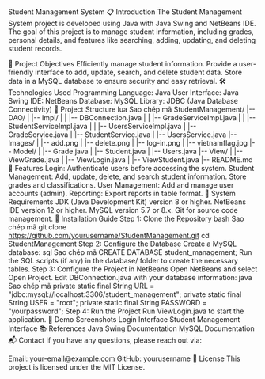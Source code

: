 Student Management System
📋 Introduction
The Student Management System project is developed using Java with Java Swing and NetBeans IDE. The goal of this project is to manage student information, including grades, personal details, and features like searching, adding, updating, and deleting student records.

🎯 Project Objectives
Efficiently manage student information.
Provide a user-friendly interface to add, update, search, and delete student data.
Store data in a MySQL database to ensure security and easy retrieval.
🛠️ Technologies Used
Programming Language: Java
User Interface: Java Swing
IDE: NetBeans
Database: MySQL
Library: JDBC (Java Database Connectivity)
📂 Project Structure
lua
Sao chép mã
StudentManagement/
|-- DAO/
|   |-- Impl/
|   |   |-- DBConnection.java
|   |   |-- GradeServiceImpl.java
|   |   |-- StudentServiceImpl.java
|   |   |-- UsersServiceImpl.java
|   |-- GradeService.java
|   |-- StudentService.java
|   |-- UsersService.java
|-- Images/
|   |-- add.png
|   |-- delete.png
|   |-- log-in.png
|   |-- vietnamflag.jpg
|-- Model/
|   |-- Grade.java
|   |-- Student.java
|   |-- Users.java
|-- View/
|   |-- ViewGrade.java
|   |-- ViewLogin.java
|   |-- ViewStudent.java
|-- README.md
📑 Features
Login: Authenticate users before accessing the system.
Student Management:
Add, update, delete, and search student information.
Store grades and classifications.
User Management:
Add and manage user accounts (admin).
Reporting: Export reports in table format.
🔧 System Requirements
JDK (Java Development Kit) version 8 or higher.
NetBeans IDE version 12 or higher.
MySQL version 5.7 or 8.x.
Git for source code management.
🚀 Installation Guide
Step 1: Clone the Repository
bash
Sao chép mã
git clone https://github.com/yourusername/StudentManagement.git
cd StudentManagement
Step 2: Configure the Database
Create a MySQL database:
sql
Sao chép mã
CREATE DATABASE student_management;
Run the SQL scripts (if any) in the database/ folder to create the necessary tables.
Step 3: Configure the Project in NetBeans
Open NetBeans and select Open Project.
Edit DBConnection.java with your database information:
java
Sao chép mã
private static final String URL = "jdbc:mysql://localhost:3306/student_management";
private static final String USER = "root";
private static final String PASSWORD = "yourpassword";
Step 4: Run the Project
Run ViewLogin.java to start the application.
📸 Demo Screenshots
Login Interface	Student Management Interface
📚 References
Java Swing Documentation
MySQL Documentation
📬 Contact
If you have any questions, please reach out via:

Email: your-email@example.com
GitHub: yourusername
📜 License
This project is licensed under the MIT License.
